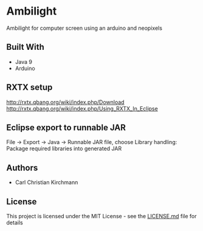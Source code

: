 # Ambilight

Ambilight for computer screen using an arduino and neopixels


## Built With

* Java 9
* Arduino

## RXTX setup
http://rxtx.qbang.org/wiki/index.php/Download
http://rxtx.qbang.org/wiki/index.php/Using_RXTX_In_Eclipse

## Eclipse export to runnable JAR
File -> Export -> Java -> Runnable JAR file, choose Library handling: Package required libraries into generated JAR

## Authors

* Carl Christian Kirchmann


## License

This project is licensed under the MIT License - see the [LICENSE.md](LICENSE.md) file for details
